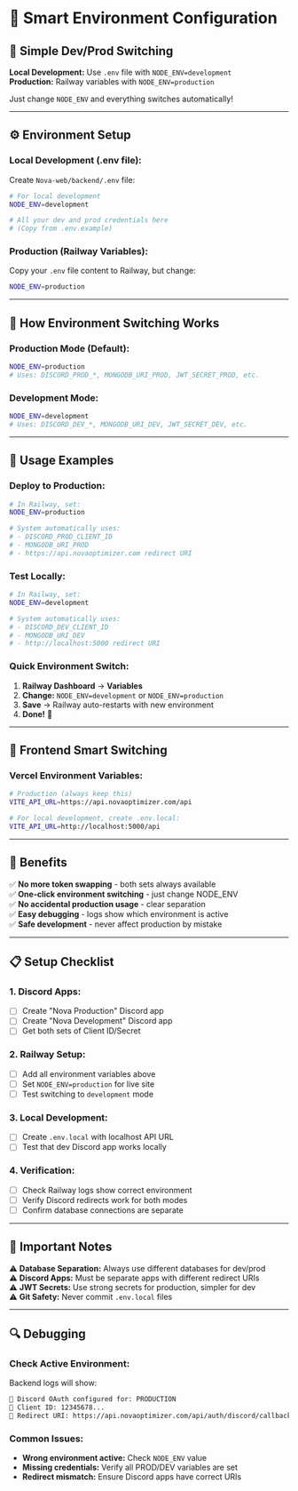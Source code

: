 # 🧠 Smart Environment Configuration

## 🎯 **Simple Dev/Prod Switching**

**Local Development:** Use `.env` file with `NODE_ENV=development`  
**Production:** Railway variables with `NODE_ENV=production`

Just change `NODE_ENV` and everything switches automatically!

---

## ⚙️ **Environment Setup**

### **Local Development (.env file):**
Create `Nova-web/backend/.env` file:

```bash
# For local development
NODE_ENV=development

# All your dev and prod credentials here
# (Copy from .env.example)
```

### **Production (Railway Variables):**
Copy your `.env` file content to Railway, but change:
```bash
NODE_ENV=production
```

---

## 🔄 **How Environment Switching Works**

### **Production Mode (Default):**
```bash
NODE_ENV=production
# Uses: DISCORD_PROD_*, MONGODB_URI_PROD, JWT_SECRET_PROD, etc.
```

### **Development Mode:**
```bash
NODE_ENV=development  
# Uses: DISCORD_DEV_*, MONGODB_URI_DEV, JWT_SECRET_DEV, etc.
```

---

## 🚀 **Usage Examples**

### **Deploy to Production:**
```bash
# In Railway, set:
NODE_ENV=production

# System automatically uses:
# - DISCORD_PROD_CLIENT_ID
# - MONGODB_URI_PROD
# - https://api.novaoptimizer.com redirect URI
```

### **Test Locally:**
```bash
# In Railway, set:
NODE_ENV=development

# System automatically uses:
# - DISCORD_DEV_CLIENT_ID  
# - MONGODB_URI_DEV
# - http://localhost:5000 redirect URI
```

### **Quick Environment Switch:**
1. **Railway Dashboard** → **Variables**
2. **Change:** `NODE_ENV=development` or `NODE_ENV=production`
3. **Save** → Railway auto-restarts with new environment
4. **Done!** 🎉

---

## 🔧 **Frontend Smart Switching**

### **Vercel Environment Variables:**
```bash
# Production (always keep this)
VITE_API_URL=https://api.novaoptimizer.com/api

# For local development, create .env.local:
VITE_API_URL=http://localhost:5000/api
```

---

## 🎯 **Benefits**

✅ **No more token swapping** - both sets always available  
✅ **One-click environment switching** - just change NODE_ENV  
✅ **No accidental production usage** - clear separation  
✅ **Easy debugging** - logs show which environment is active  
✅ **Safe development** - never affect production by mistake  

---

## 📋 **Setup Checklist**

### **1. Discord Apps:**
- [ ] Create "Nova Production" Discord app
- [ ] Create "Nova Development" Discord app  
- [ ] Get both sets of Client ID/Secret

### **2. Railway Setup:**
- [ ] Add all environment variables above
- [ ] Set `NODE_ENV=production` for live site
- [ ] Test switching to `development` mode

### **3. Local Development:**
- [ ] Create `.env.local` with localhost API URL
- [ ] Test that dev Discord app works locally

### **4. Verification:**
- [ ] Check Railway logs show correct environment
- [ ] Verify Discord redirects work for both modes
- [ ] Confirm database connections are separate

---

## 🚨 **Important Notes**

⚠️ **Database Separation:** Always use different databases for dev/prod  
⚠️ **Discord Apps:** Must be separate apps with different redirect URIs  
⚠️ **JWT Secrets:** Use strong secrets for production, simpler for dev  
⚠️ **Git Safety:** Never commit `.env.local` files  

---

## 🔍 **Debugging**

### **Check Active Environment:**
Backend logs will show:
```bash
🔗 Discord OAuth configured for: PRODUCTION
📱 Client ID: 12345678...
🔗 Redirect URI: https://api.novaoptimizer.com/api/auth/discord/callback
```

### **Common Issues:**
- **Wrong environment active:** Check `NODE_ENV` value
- **Missing credentials:** Verify all PROD/DEV variables are set
- **Redirect mismatch:** Ensure Discord apps have correct URIs 